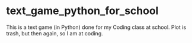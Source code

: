 # text_game_python_for_school
This is a text game (in Python) done for my Coding class at school. Plot is trash, but then again, so I am at coding.
